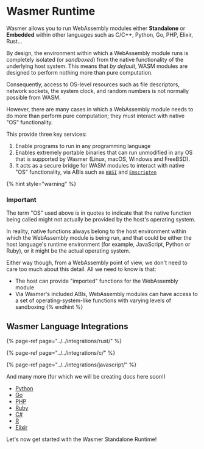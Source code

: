 # Wasmer Runtime

Wasmer allows you to run WebAssembly modules either **Standalone** or **Embedded** within other languages such as C/C++, Python, Go, PHP, Elixir, Rust...

By design, the environment within which a WebAssembly module runs is completely isolated \(or _sandboxed_\) from the native functionality of the underlying host system. This means that _by default_, WASM modules are designed to perform nothing more than pure computation.

Consequently, access to OS-level resources such as file descriptors, network sockets, the system clock, and random numbers is not normally possible from WASM.

However, there are many cases in which a WebAssembly module needs to do more than perform pure computation; they must interact with native "OS" functionality.

This provide three key services:

1. Enable programs to run in any programming language
2. Enables extremely portable binaries that can run unmodified in any OS that is supported by Wasmer \(Linux, macOS, Windows and FreeBSD\).
3. It acts as a secure bridge for WASM modules to interact with native "OS" functionality, via ABIs such as [`WASI`](https://github.com/webassembly/wasi) and [`Emscripten`](https://github.com/emscripten-core/emscripten)

{% hint style="warning" %}
### Important

The term "OS" used above is in quotes to indicate that the native function being called might not actually be provided by the host's operating system.

In reality, native functions always belong to the host environment within which the WebAssembly module is being run, and that could be either the host language's runtime environment \(for example, JavaScript, Python or Ruby\), or it might be the actual operating system.

Either way though, from a WebAssembly point of view, we don't need to care too much about this detail. All we need to know is that:

* The host can provide "imported" functions for the WebAssembly module
* Via Wasmer's included ABIs, WebAssembly modules can have access to a set of operating-system-like functions with varying levels of sandboxing
{% endhint %}

## Wasmer Language Integrations

{% page-ref page="../../integrations/rust/" %}

{% page-ref page="../../integrations/c/" %}

{% page-ref page="../../integrations/javascript/" %}

And many more \(for which we will be creating docs here soon!\)

* [Python](https://github.com/wasmerio/python-ext-wasm)
* [Go](https://github.com/wasmerio/go-ext-wasm)
* [PHP](https://github.com/wasmerio/php-ext-wasm)
* [Ruby](https://github.com/wasmerio/ruby-ext-wasm)
* [C\#](https://github.com/migueldeicaza/WasmerSharp)
* [R](https://github.com/dirkschumacher/wasmr)
* [Elixir](https://github.com/tessi/wasmex)

Let's now get started with the Wasmer Standalone Runtime!

